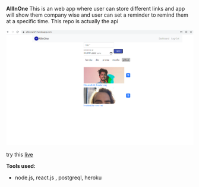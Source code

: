 **AllInOne**
This is an web app where user can store different links and app will show them company wise and user can set a reminder to remind them at a specific time.
This repo is actually the api

![screenhot of the app](https://github.com/biki321/allinone-reactjs/blob/465bbf8e1a89ead339b19bd433eb068a71c1be85/allinone.png)

try this [live](https://allinone321.herokuapp.com/)

**Tools used:**

- node.js, react.js , postgreql, heroku
